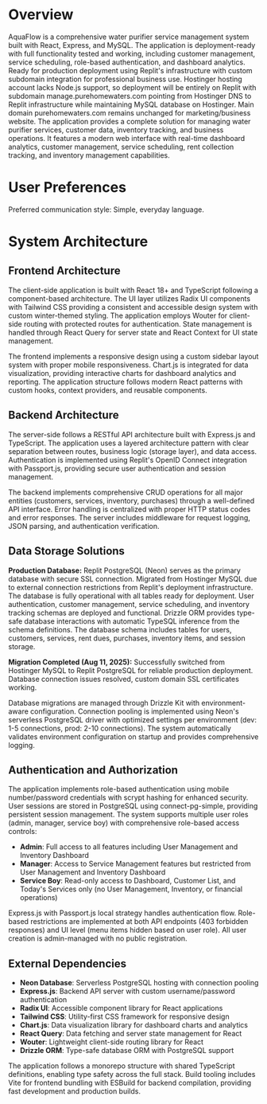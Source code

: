 # Overview

AquaFlow is a comprehensive water purifier service management system built with React, Express, and MySQL. The application is deployment-ready with full functionality tested and working, including customer management, service scheduling, role-based authentication, and dashboard analytics. Ready for production deployment using Replit's infrastructure with custom subdomain integration for professional business use. Hostinger hosting account lacks Node.js support, so deployment will be entirely on Replit with subdomain manage.purehomewaters.com pointing from Hostinger DNS to Replit infrastructure while maintaining MySQL database on Hostinger. Main domain purehomewaters.com remains unchanged for marketing/business website. The application provides a complete solution for managing water purifier services, customer data, inventory tracking, and business operations. It features a modern web interface with real-time dashboard analytics, customer management, service scheduling, rent collection tracking, and inventory management capabilities.

# User Preferences

Preferred communication style: Simple, everyday language.

# System Architecture

## Frontend Architecture
The client-side application is built with React 18+ and TypeScript following a component-based architecture. The UI layer utilizes Radix UI components with Tailwind CSS providing a consistent and accessible design system with custom winter-themed styling. The application employs Wouter for client-side routing with protected routes for authentication. State management is handled through React Query for server state and React Context for UI state management.

The frontend implements a responsive design using a custom sidebar layout system with proper mobile responsiveness. Chart.js is integrated for data visualization, providing interactive charts for dashboard analytics and reporting. The application structure follows modern React patterns with custom hooks, context providers, and reusable components.

## Backend Architecture
The server-side follows a RESTful API architecture built with Express.js and TypeScript. The application uses a layered architecture pattern with clear separation between routes, business logic (storage layer), and data access. Authentication is implemented using Replit's OpenID Connect integration with Passport.js, providing secure user authentication and session management.

The backend implements comprehensive CRUD operations for all major entities (customers, services, inventory, purchases) through a well-defined API interface. Error handling is centralized with proper HTTP status codes and error responses. The server includes middleware for request logging, JSON parsing, and authentication verification.

## Data Storage Solutions
**Production Database:** Replit PostgreSQL (Neon) serves as the primary database with secure SSL connection. Migrated from Hostinger MySQL due to external connection restrictions from Replit's deployment infrastructure. The database is fully operational with all tables ready for deployment. User authentication, customer management, service scheduling, and inventory tracking schemas are deployed and functional. Drizzle ORM provides type-safe database interactions with automatic TypeSQL inference from the schema definitions. The database schema includes tables for users, customers, services, rent dues, purchases, inventory items, and session storage.

**Migration Completed (Aug 11, 2025):** Successfully switched from Hostinger MySQL to Replit PostgreSQL for reliable production deployment. Database connection issues resolved, custom domain SSL certificates working.

Database migrations are managed through Drizzle Kit with environment-aware configuration. Connection pooling is implemented using Neon's serverless PostgreSQL driver with optimized settings per environment (dev: 1-5 connections, prod: 2-10 connections). The system automatically validates environment configuration on startup and provides comprehensive logging.

## Authentication and Authorization
The application implements role-based authentication using mobile number/password credentials with scrypt hashing for enhanced security. User sessions are stored in PostgreSQL using connect-pg-simple, providing persistent session management. The system supports multiple user roles (admin, manager, service boy) with comprehensive role-based access controls:

- **Admin**: Full access to all features including User Management and Inventory Dashboard
- **Manager**: Access to Service Management features but restricted from User Management and Inventory Dashboard  
- **Service Boy**: Read-only access to Dashboard, Customer List, and Today's Services only (no User Management, Inventory, or financial operations)

Express.js with Passport.js local strategy handles authentication flow. Role-based restrictions are implemented at both API endpoints (403 forbidden responses) and UI level (menu items hidden based on user role). All user creation is admin-managed with no public registration.

## External Dependencies
- **Neon Database**: Serverless PostgreSQL hosting with connection pooling
- **Express.js**: Backend API server with custom username/password authentication
- **Radix UI**: Accessible component library for React applications
- **Tailwind CSS**: Utility-first CSS framework for responsive design
- **Chart.js**: Data visualization library for dashboard charts and analytics
- **React Query**: Data fetching and server state management for React
- **Wouter**: Lightweight client-side routing library for React
- **Drizzle ORM**: Type-safe database ORM with PostgreSQL support

The application follows a monorepo structure with shared TypeScript definitions, enabling type safety across the full stack. Build tooling includes Vite for frontend bundling with ESBuild for backend compilation, providing fast development and production builds.